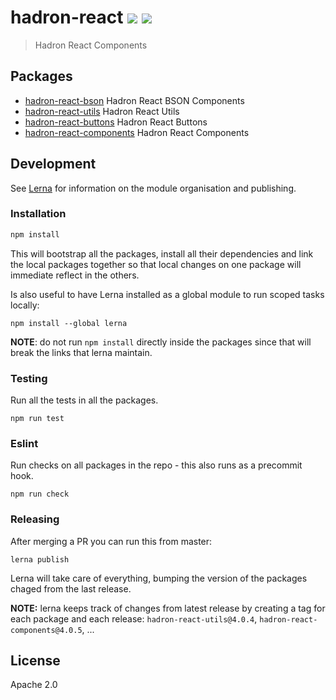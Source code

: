 # hadron-react [![][travis_img]][travis_url] [![][lerna_img]][lerna_url]
> Hadron React Components

## Packages

- [hadron-react-bson][hadron-react-bson-link] Hadron React BSON Components
- [hadron-react-utils][hadron-react-utils-link] Hadron React Utils
- [hadron-react-buttons][hadron-react-buttons-link] Hadron React Buttons
- [hadron-react-components][hadron-react-components-link] Hadron React Components

## Development

See [Lerna](https://github.com/lerna/lerna#readme) for information on the module
organisation and publishing.

### Installation

``` sh
npm install
```

This will bootstrap all the packages, install all their dependencies and link the local packages together so that local changes on one package will immediate reflect in the others.

Is also useful to have Lerna installed as a global module to run scoped tasks locally:

```shell
npm install --global lerna
```

**NOTE**: do not run `npm install` directly inside the packages since that will break the links that lerna maintain.

### Testing

Run all the tests in all the packages.

```shell
npm run test
```

### Eslint

Run checks on all packages in the repo - this also runs as a precommit hook.

```shell
npm run check
```

### Releasing

After merging a PR you can run this from master:

```shell
lerna publish
```

Lerna will take care of everything, bumping the version of the packages chaged from the last release.

**NOTE:** lerna keeps track of changes from latest release by creating a tag for each package and each release: `hadron-react-utils@4.0.4`, `hadron-react-components@4.0.5`, ...

## License

Apache 2.0

[travis_img]: https://img.shields.io/travis/mongodb-js/hadron-react.svg?style=flat-square
[travis_url]: https://travis-ci.org/mongodb-js/hadron-react
[lerna_img]: https://img.shields.io/badge/maintained%20with-lerna-cc00ff.svg?style=flat-square
[lerna_url]: https://lernajs.io/
[hadron-react-bson-link]: https://github.com/mongodb-js/hadron-react/tree/master/packages/hadron-react-bson
[hadron-react-utils-link]: https://github.com/mongodb-js/hadron-react/tree/master/packages/hadron-react-utils
[hadron-react-buttons-link]: https://github.com/mongodb-js/hadron-react/tree/master/packages/hadron-react-buttons
[hadron-react-components-link]: https://github.com/mongodb-js/hadron-react/tree/master/packages/hadron-react-components

